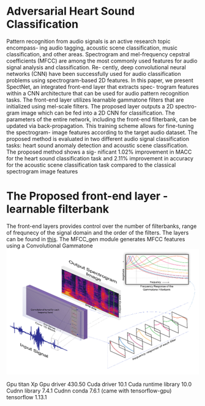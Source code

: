 # Adversarial Heart Sound Classification

Pattern recognition from audio signals is an active research topic encompass-
ing audio tagging, acoustic scene classification, music classification, and other
areas. Spectrogram and mel-frequency cepstral coefficients (MFCC) are among
the most commonly used features for audio signal analysis and classification. Re-
cently, deep convolutional neural networks (CNN) have been successfully used
for audio classification problems using spectrogram-based 2D features. In this
paper, we present SpectNet, an integrated front-end layer that extracts spec-
trogram features within a CNN architecture that can be used for audio pattern
recognition tasks. The front-end layer utilizes learnable gammatone filters that
are initialized using mel-scale filters. The proposed layer outputs a 2D spectro-
gram image which can be fed into a 2D CNN for classification. The parameters
of the entire network, including the front-end filterbank, can be updated via
back-propagation. This training scheme allows for fine-tuning the spectrogram-
image features according to the target audio dataset. The proposed method is
evaluated in two different audio signal classification tasks: heart sound anomaly
detection and acoustic scene classification. The proposed method shows a sig-
nificant 1.02% improvement in MACC for the heart sound classification task
and 2.11% improvement in accuracy for the acoustic scene classification task
compared to the classical spectrogram image features

# The Proposed  front-end layer - learnable filterbank
The front-end layers provides control over the number of filterbanks, range of frequnecy of the signal domain and the order of the filters. 
The layers can be found in [this](codes/HeartCepTorch.py). The MFCC_gen module generates MFCC features using a Convolutional Gammatone
![The front-end layer](images/frontend.png)


Gpu titan Xp 
Gpu driver 430.50 
Cuda driver 10.1
Cuda runtime library 10.0
Cudnn library 7.4.1
Cudnn conda 7.6.1 (came with tensorflow-gpu)
tensorflow 1.13.1

